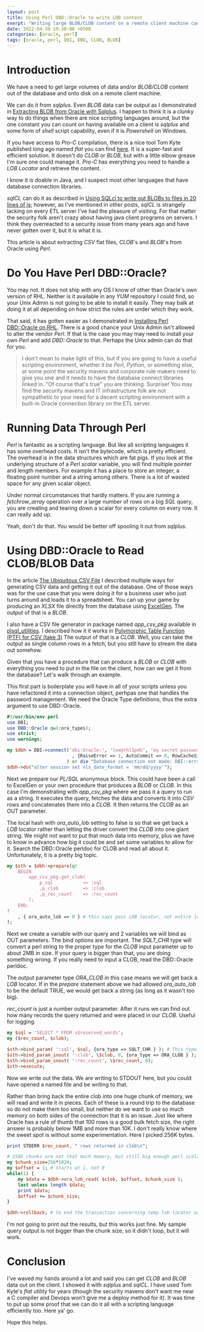 ```yaml
---
layout: post
title: Using Perl DBD::Oracle to write LOB content
exerpt: "Writing large BLOB/CLOB content on a remote client machine can be done many ways. Let's do it with Perl."
date: 2022-04-30 19:30:00 +0500
categories: [oracle, perl]
tags: [oracle, perl, DBI, DBD, CLOB, BLOB]
---
```

# Introduction

We have a need to get large volumes of data and/or *BLOB/CLOB* content out of the database
and onto disk on a remote client machine. 

We can do it from *sqlplus*. Even *BLOB* data can be output as I demonstrated 
in [Extracting BLOB from Oracle with Sqlplus](https://lee-lindley.github.io/oracle/sql/plsql/2021/12/18/sqlplus-blob.html).
I happen to think it is a clunky way to do things when there are nice scripting languages around, 
but the one constant you can count on having available on a client is *sqlplus* and some form of *shell* script capability,
even if it is *Powershell* on Windows.

If you have access to *Pro-C* compilation, there is a nice tool Tom Kyte published long ago named *flat*
you can find [here](https://asktom.oracle.com/pls/apex/f?p=100:11:0::::P11_QUESTION_ID:459020243348).
It is a super-fast and efficient solution.
It doesn't do *CLOB* or *BLOB*, but with a little elbow grease I'm sure one could manage it. *Pro-C*
has everything you need to handle a *LOB Locator* and retrieve the content.

I know it is doable in Java, and I suspect most other languages that have database connection libraries.

*sqlCL* can do it as described in [Using SQLcl to write out BLOBs to files in 20 lines of js](https://www.thatjeffsmith.com/archive/2020/07/using-sqlcl-to-write-out-blobs-to-files-in-20-lines-of-js/); however, as I've mentioned
in other posts, *sqlCL* is strangely lacking on every ETL server I've had the pleasure of visiting. For that
matter the security folk aren't crazy about having java client programs on servers. I think they overreacted
to a security issue from many years ago and have never gotten over it, but it is what it is.

This article is about extracting *CSV* flat files, *CLOB*'s and *BLOB*'s from Oracle using *Perl*.

# Do You Have Perl DBD::Oracle?

You may not. It does not ship with any OS I know of other than Oracle's own version of RHL. Neither
is it available in any *YUM* repository I could find, so your Unix Admin is not going to be able to
install it easily. They may balk at doing it at all depending on how strict the rules are under which
they work.

That said, it has gotten easier as I demonstrated 
in [Installing Perl DBD::Oracle on RHL](https://lee-lindley.github.io/oracle/perl/linux/2022/04/28/Perl-DBD-Oracle-RHL.html).
There is a good chance your Unix Admin isn't allowed to alter the vendor *Perl*. If that is the case you may
may need to install your own *Perl* and add *DBD::Oracle* to that. Perhaps the Unix admin can do that for you.

> I don't mean to make light of this, but if you are going to have a useful scripting environment, whether it be
> *Perl*, *Python*, or something else, at some point the security mavens and corporate rule makers need to give
> you one and it needs to have the database connect libraries linked in. "Of course that's true" you are thinking.
> Surprise! You may find the security mavens and IT infrastructure folk are not sympathetic to your need
> for a decent scripting environment with a built-in Oracle connection library on the ETL server.

# Running Data Through Perl

*Perl* is fantastic as a scripting language. But like all scripting languages it has some overhead costs.
It isn't the bytecode, which is pretty efficient. The overhead is in the data structures which are fat pigs.
If you look at the underlying structure of a *Perl* *scalar* variable, you will find multiple pointer and length
members. For example it has a place to store an integer, a floating point number and a string among others.
There is a lot of wasted space for any given scalar object.

Under normal
circumstances that hardly matters. If you are running a *fetchrow_array* operation over a large number of rows
on a big *SQL* query, you are creating and tearing down a scalar for every column on every row. It can really
add up.

Yeah, don't do that. You would be better off spooling it out from *sqlplus*.

# Using DBD::Oracle to Read CLOB/BLOB Data

In the article [The Ubiquitous CSV File](https://lee-lindley.github.io/oracle/sql/plsql/2021/09/10/Ubiquitous-CSV_file.html)
I described multiple ways for generating CSV data and getting it out of the database.
One of those ways was for the use case that you were doing it for a business user who
just turns around and loads it to a spreadsheet. You can up your game by producing an *XLSX* 
file directly from the database using [ExcelGen](https://github.com/mbleron/ExcelGen). The output
of that is a *BLOB*.

I also have a CSV file generator in package named *app_csv_pkg* available in [plsql_utilities](https://github.com/lee-lindley/plsql_utilities#app_csv_pkg). I described how it it works in
[Polymorphic Table Function (PTF) for CSV (take 3)](https://lee-lindley.github.io/oracle/sql/plsql/2021/12/31/Polymorphic-Table-Functions-3.html) The output of that is a *CLOB*. Well, you can take the output as single column rows in a fetch, but
you still have to stream the data out somehow.

Given that you have a procedure that can produce a *BLOB* or *CLOB* with everything you need to put in the file
on the client, how can we get it from the database? Let's walk through an example.

This first part is boilerplate you will have in all of your scripts unless you have 
refactored it into a connection object, perhpas one that handles the password management.
We need the Oracle Type definitions, thus the extra argument to use DBD::Oracle.

```perl
#!/usr/bin/env perl
use DBI;
use DBD::Oracle qw(:ora_types);
use strict;
use warnings;

my $dbh = DBI->connect('dbi:Oracle:', 'lee@rhl1pdb', 'my secret password'
                        , {RaiseError => 1, AutoCommit => 0, RowCacheSize => -102400, ora_module_name => 'Perl' }
                      ) or die "Database connection not made: DBI::errstr";
$dbh->do("alter session set nls_date_format = 'mm/dd/yyyy'");
```
Next we prepare our *PL/SQL* anonymous block. This could have been a call to ExcelGen or your own procedure
that produces a *BLOB* or *CLOB*. In this case I'm demonstrating with *app_csv_pkg* where we pass it a query
to run as a string. It executes the query, fetches the data and converts it into *CSV* rows and concatenates
them into a *CLOB*. It then returns the *CLOB* as an OUT parameter.

The local hash with *ora_auto_lob* setting to false is so that we get back a *LOB* locator rather than
letting the driver convert the *CLOB* into one giant string. We might not want to put that much data into 
memory, plus we have to know in advance how big it could be and set some variables to allow for it.
Search the DBD::Oracle perldoc for CLOB and read all about it. Unfortunately, it is a pretty big topic.

```perl
my $sth = $dbh->prepare(q!
    BEGIN
        app_csv_pkg.get_clob(
            p_sql           => :sql
            ,p_clob         => :clob
            ,p_rec_count    => :rec_count
        ); 
    END;
!
    , { ora_auto_lob => 0 } # this says pass LOB locator, not entire lob
);
```
Next we create a variable with our query and 2 variables we will bind as OUT parameters.
The bind options are important. The *SQLT_CHR* type will convert
a perl string to the proper type for the *CLOB* input parameter up to about 2MB in size.
If your query is bigger than that, you are doing something wrong. If you really need to
input a CLOB, read the DBD::Oracle perldoc.

The output parameter type *ORA_CLOB* in this case means we will get back a *LOB* locator.
If in the *prepare* statement above we had allowed *ora_auto_lob* to be the default TRUE,
we would get back a string (as long as it wasn't too big).

*rec_count* is just a number output parameter. After it runs we can find out how
many records the query returned and were placed in our *CLOB*. Useful for logging.

```perl
my $sql = 'SELECT * FROM v$reserved_words';
my ($rec_count, $clob);

$sth->bind_param( ':sql', $sql, {ora_type => SQLT_CHR } ); # This type converts to CLOB on input up to 2MB which is plenty
$sth->bind_param_inout( ':clob', \$clob, 0, {ora_type => ORA_CLOB } ); # will be a CLOB locator
$sth->bind_param_inout( ':rec_count', \$rec_count, 0);
$sth->execute;
```
Now we write out the data. We are writing to STDOUT here, but you could have opened
a named file and be writing to that.

Rather than bring back the entire clob into one huge chunk of memory, we will read and 
write it in pieces. Each of these is a round trip to the database so do not make them
too small, but neither do we want to use so much memory on both sides of the connection
that it is an issue. Just like where Oracle has a rule of thumb that 100 rows is a good
bulk fetch size, the right answer is probably below 1MB and more than 10K. I don't really know
where the sweet spot is without some experimentation. Here I picked 256K bytes.

```perl
print STDERR $rec_count, " rows returned in clob\n";

# 256K chunks are not that much memory, but still big enough perl scalar creation/destruction not an issue
my $chunk_size=256*1024; 
my $offset = 1; # starts at 1, not 0
while(1) {
    my $data = $dbh->ora_lob_read( $clob, $offset, $chunk_size );
    last unless length $data;
    print $data;
    $offset += $chunk_size;
}

$dbh->rollback; # to end the transaction concerning temp lob locator and freeing it so perl destructor doesn't complain
```
I'm not going to print out the results, but this works just fine. My sample query output is not bigger than
the chunk size, so it didn't loop, but it will work.

# Conclusion

I've waved my hands around a lot and said you can get *CLOB* and *BLOB* data out on the client. I showed it
with *sqlplus* and *sqlCL*. I have used Tom Kyte's *flat* utility for years (though the security mavens
don't want me near a C compiler and Devops won't give me a deploy method for it). It was time to put up
some proof that we can do it all with a scripting language efficiently too. Here ya' go.

Hope this helps.
